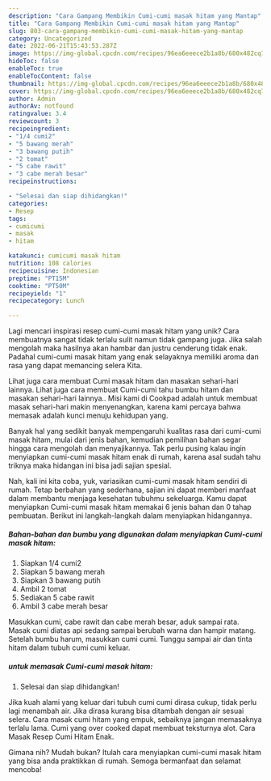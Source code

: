 ```yaml
---
description: "Cara Gampang Membikin Cumi-cumi masak hitam yang Mantap"
title: "Cara Gampang Membikin Cumi-cumi masak hitam yang Mantap"
slug: 803-cara-gampang-membikin-cumi-cumi-masak-hitam-yang-mantap
category: Uncategorized
date: 2022-06-21T15:43:53.287Z
image: https://img-global.cpcdn.com/recipes/96ea6eeece2b1a8b/680x482cq70/cumi-cumi-masak-hitam-foto-resep-utama.jpg
hideToc: false
enableToc: true
enableTocContent: false
thumbnail: https://img-global.cpcdn.com/recipes/96ea6eeece2b1a8b/680x482cq70/cumi-cumi-masak-hitam-foto-resep-utama.jpg
cover: https://img-global.cpcdn.com/recipes/96ea6eeece2b1a8b/680x482cq70/cumi-cumi-masak-hitam-foto-resep-utama.jpg
author: Admin
authorAv: notfound
ratingvalue: 3.4
reviewcount: 3
recipeingredient:
- "1/4 cumi2"
- "5 bawang merah"
- "3 bawang putih"
- "2 tomat"
- "5 cabe rawit"
- "3 cabe merah besar"
recipeinstructions:

- "Selesai dan siap dihidangkan!"
categories:
- Resep
tags:
- cumicumi
- masak
- hitam

katakunci: cumicumi masak hitam 
nutrition: 108 calories
recipecuisine: Indonesian
preptime: "PT15M"
cooktime: "PT50M"
recipeyield: "1"
recipecategory: Lunch

---
```





Lagi mencari inspirasi resep cumi-cumi masak hitam yang unik? Cara membuatnya sangat tidak terlalu sulit namun tidak gampang juga. Jika salah mengolah maka hasilnya akan hambar dan justru cenderung tidak enak. Padahal cumi-cumi masak hitam yang enak selayaknya memiliki aroma dan rasa yang dapat memancing selera Kita.





Lihat juga cara membuat Cumi masak hitam dan masakan sehari-hari lainnya. Lihat juga cara membuat Cumi-cumi tahu bumbu hitam dan masakan sehari-hari lainnya.. Misi kami di Cookpad adalah untuk membuat masak sehari-hari makin menyenangkan, karena kami percaya bahwa memasak adalah kunci menuju kehidupan yang.

Banyak hal yang sedikit banyak mempengaruhi kualitas rasa dari cumi-cumi masak hitam, mulai dari jenis bahan, kemudian pemilihan bahan segar hingga cara mengolah dan menyajikannya. Tak perlu pusing kalau ingin menyiapkan cumi-cumi masak hitam enak di rumah, karena asal sudah tahu triknya maka hidangan ini bisa jadi sajian spesial.






Nah, kali ini kita coba, yuk, variasikan cumi-cumi masak hitam sendiri di rumah. Tetap berbahan yang sederhana, sajian ini dapat memberi manfaat dalam membantu menjaga kesehatan tubuhmu sekeluarga. Kamu dapat menyiapkan Cumi-cumi masak hitam memakai 6 jenis bahan dan 0 tahap pembuatan. Berikut ini langkah-langkah dalam menyiapkan hidangannya.

<!--inarticleads1-->

##### Bahan-bahan dan bumbu yang digunakan dalam menyiapkan Cumi-cumi masak hitam:

1. Siapkan 1/4 cumi2
1. Siapkan 5 bawang merah
1. Siapkan 3 bawang putih
1. Ambil 2 tomat
1. Sediakan 5 cabe rawit
1. Ambil 3 cabe merah besar


Masukkan cumi, cabe rawit dan cabe merah besar, aduk sampai rata. Masak cumi diatas api sedang sampai berubah warna dan hampir matang. Setelah bumbu harum, masukkan cumi cumi. Tunggu sampai air dan tinta hitam dalam tubuh cumi cumi keluar. 

<!--inarticleads2-->

#####  untuk memasak Cumi-cumi masak hitam:


1. Selesai dan siap dihidangkan!

Jika kuah alami yang keluar dari tubuh cumi cumi dirasa cukup, tidak perlu lagi menambah air. Jika dirasa kurang bisa ditambah dengan air sesuai selera. Cara masak cumi hitam yang empuk, sebaiknya jangan memasaknya terlalu lama. Cumi yang over cooked dapat membuat teksturnya alot. Cara Masak Resep Cumi Hitam Enak. 

Gimana nih? Mudah bukan? Itulah cara menyiapkan cumi-cumi masak hitam yang bisa anda praktikkan di rumah. Semoga bermanfaat dan selamat mencoba!
